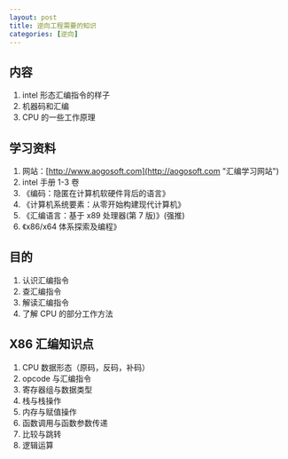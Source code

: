 ```yaml
---
layout: post
title: 逆向工程需要的知识
categories: [逆向]
---
```


## 内容

1. intel 形态汇编指令的样子
2. 机器码和汇编
3. CPU 的一些工作原理

## 学习资料

1. 网站：[http://www.aogosoft.com](http://aogosoft.com "汇编学习网站")
2. intel 手册 1-3 卷
3. 《编码：隐匿在计算机软硬件背后的语言》
4. 《计算机系统要素：从零开始构建现代计算机》
5. 《汇编语言：基于 x89 处理器(第 7 版)》(强推)
6. 《x86/x64 体系探索及编程》

## 目的

1. 认识汇编指令
2. 查汇编指令
3. 解读汇编指令
4. 了解 CPU 的部分工作方法

## X86 汇编知识点

1. CPU 数据形态（原码，反码，补码）
2. opcode 与汇编指令
3. 寄存器组与数据类型
4. 栈与栈操作
5. 内存与赋值操作
6. 函数调用与函数参数传递
7. 比较与跳转
8. 逻辑运算
